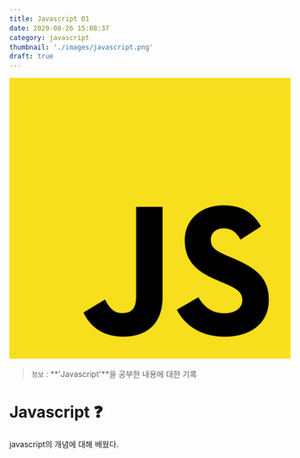 ```yaml
---
title: Javascript 01
date: 2020-08-26 15:08:37
category: javascript
thumbnail: './images/javascript.png'
draft: true
---
```


![](./images/javascript.png)

> `정보` : **'Javascript'**을 공부한 내용에 대한 기록

# Javascript ❓

javascript의 개념에 대해 배웠다.
